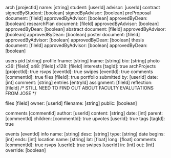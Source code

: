 arch
	[projectId]
		name: [string]
		student: [userId]
		advisor: [userId]
		contract
			signedByStudent: [boolean]
			signedByAdvisor: [boolean]
		preProposal
			document: [fileId]
			approvedByAdvisor: [boolean]
			approvedByDean: [boolean]
		researchPlan
			document: [fileId]
			approvedByAdvisor: [boolean]
			approvedByDean: [boolean]
		abstract
			document: [fileId]
			approvedByAdvisor: [boolean]
			approvedByDean: [boolean]
		poster
			document: [fileId]
			approvedByAdvisor: [boolean]
			approvedByDean: [boolean]
		thesis
			document: [fileId]
			approvedByAdvisor: [boolean]
			approvedByDean: [boolean]

users
	pid [string]
	profile
		fname: [string]
		lname: [string]
		bio: [string]
		photo
			x36: [fileId]
			x48: [fileId]
			x128: [fileId]
	interests
		[tagId]: true
	archProjects
		[projectId]: true
	rsvps
		[eventId]: true
	swipes
		[eventId]: true
	comments
		[commentId]: true
	files
		[fileId]: true
	portfolio
		submitted
			by: [userId]
			date: [int]
			comment: [string]
		entries
			[entryId]
				assignment: [fileId]
				reflection: [fileId]
		/* STILL NEED TO FIND OUT ABOUT
		FACULTY EVALUTATIONS FROM JOSE */

files
	[fileId]
		owner: [userId]
		filename: [string]
		public: [boolean]

comments
	[commentId]
		author: [userId]
		content: [string]
		date: [int]
		parent: [commentId]
		children:
			[commentId]: true
		upvotes
			[userId]: true
		tags
			[tagId]: true

events
	[eventId]
		info
			name: [string]
			desc: [string]
			type: [string]
			date
				begins: [int]
				ends: [int]
			location
				name: [string]
				lat: [float]
				long: [float]
		comments
			[commentId]: true
		rsvps
			[userId]: true
		swipes
			[userId]
				in: [int]
				out: [int]
				override: [boolean]